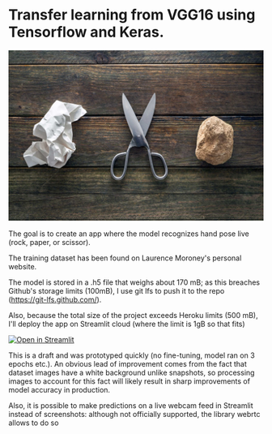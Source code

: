 # Transfer learning from VGG16 using Tensorflow and Keras. 

![](https://github.com/Clement-Lelievre/rock_paper_scissors/blob/master/rock-paper-scissor-ft.jpg)

The goal is to create an app where the model recognizes hand pose live (rock, paper, or scissor). 

The training dataset has been found on Laurence Moroney's personal website.

The model is stored in a .h5 file that weighs about 170 mB; as this breaches Github's storage limits (100mB), I use git lfs to push it to the repo (https://git-lfs.github.com/).

Also, because the total size of the project exceeds Heroku limits (500 mB), I'll deploy the app on Streamlit cloud (where the limit is 1gB so that fits)

[![Open in Streamlit](https://static.streamlit.io/badges/streamlit_badge_black_white.svg)](https://share.streamlit.io/clement-lelievre/rock_paper_scissors/app.py)

This is a draft and was prototyped quickly (no fine-tuning, model ran on 3 epochs etc.). An obvious lead of improvement comes from the fact that dataset images have a white background unlike snapshots, so processing images to account for this fact will likely result in sharp improvements of model accuracy in production.

Also, it is possible to make predictions on a live webcam feed in Streamlit instead of screenshots: although not officially supported, the library webrtc allows to do so
